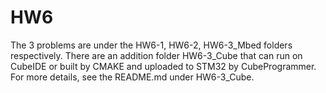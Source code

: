 # HW6
The 3 problems are under the HW6-1, HW6-2, HW6-3_Mbed folders respectively.
There are an addition folder HW6-3_Cube that can run on CubeIDE or built by CMAKE and uploaded to STM32 by CubeProgrammer. For more details, see the README.md under HW6-3_Cube.
